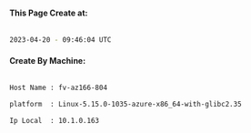 
   
#### This Page Create at:

```bash

2023-04-20 - 09:46:04 UTC

```

#### Create By Machine:

```bash

Host Name : fv-az166-804

platform  : Linux-5.15.0-1035-azure-x86_64-with-glibc2.35

Ip Local  : 10.1.0.163

```

